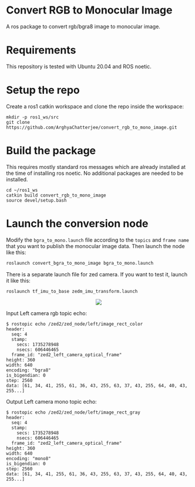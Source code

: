 # Convert RGB to Monocular Image

A ros package to convert rgb/bgra8 image to monocular image. 

# Requirements
This repository is tested with Ubuntu 20.04 and ROS noetic.

# Setup the repo
Create a ros1 catkin workspace and clone the repo inside the workspace:
```
mkdir -p ros1_ws/src
git clone https://github.com/ArghyaChatterjee/convert_rgb_to_mono_image.git
```
# Build the package
This requires mostly standard ros messages which are already installed at the time of installing ros noetic. No additional packages are needed to be installed.
```
cd ~/ros1_ws
catkin build convert_rgb_to_mono_image
source devel/setup.bash
```

# Launch the conversion node
Modify the `bgra_to_mono.launch` file according to the `topics` and `frame name` that you want to publish the monocular image data. Then launch the node like this:
```bash
roslaunch convert_bgra_to_mono_image bgra_to_mono.launch
```
There is a separate launch file for zed camera. If you want to test it, launch it like this:
```bash
roslaunch tf_imu_to_base zedm_imu_transform.launch
```
<div align="center">
   <img src="media/zed_imu_frame_transformed.gif"/>
</div>

Input Left camera rgb topic echo:
```
$ rostopic echo /zed2/zed_node/left/image_rect_color
header: 
  seq: 4
  stamp: 
    secs: 1735278948
    nsecs: 606446465
  frame_id: "zed2_left_camera_optical_frame"
height: 360
width: 640
encoding: "bgra8"
is_bigendian: 0
step: 2560
data: [61, 34, 41, 255, 61, 36, 43, 255, 63, 37, 43, 255, 64, 40, 43, 255...]
```
Output Left camera mono topic echo:
```
$ rostopic echo /zed2/zed_node/left/image_rect_gray
header: 
  seq: 4
  stamp: 
    secs: 1735278948
    nsecs: 606446465
  frame_id: "zed2_left_camera_optical_frame"
height: 360
width: 640
encoding: "mono8"
is_bigendian: 0
step: 2560
data: [61, 34, 41, 255, 61, 36, 43, 255, 63, 37, 43, 255, 64, 40, 43, 255...]
```